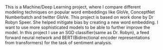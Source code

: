 This is a Machine/Deep Learning project, where I compare different modeling techniques on popular word embeddings like GloVe, ConceptNet Numberbatch and twitter GloVe. This project is based on work done by Dr Robyn Speer. She helped mitigate bias by creating a new word embedding. I want to use more sophisticated models to be able to further improve the model. 
In this project I use an SGD classifier(same as Dr. Robyn), a feed forward neural network and BERT(Bidirectional encoder representations from transformers) for the task of sentiment analysis.
